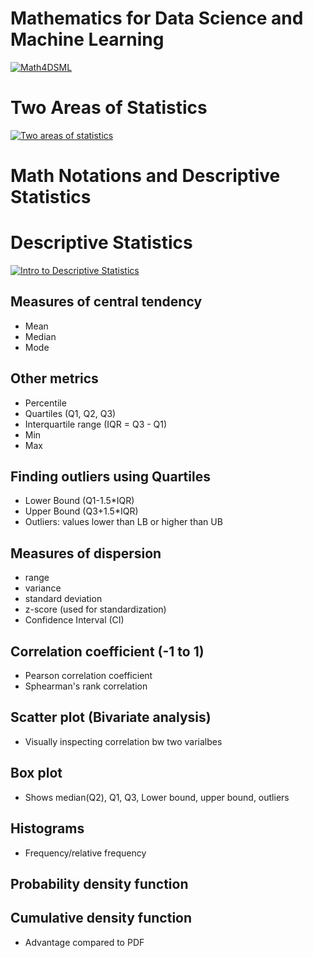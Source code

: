 # Mathematics for Data Science and Machine Learning
[![Math4DSML](https://img.youtube.com/vi/R3Lf-MyQ9Cg/0.jpg)](https://www.youtube.com/watch?v=R3Lf-MyQ9Cg)


# Two Areas of Statistics
[![Two areas of statistics](https://img.youtube.com/vi/FePF2YIdntM/0.jpg)](https://www.youtube.com/watch?v=FePF2YIdntM)


# Math Notations and Descriptive Statistics
# Descriptive Statistics

[![Intro to Descriptive Statistics](https://img.youtube.com/vi/8Q4oSDfhso8/0.jpg)](https://www.youtube.com/watch?v=8Q4oSDfhso8)

## Measures of central tendency
- Mean
- Median
- Mode

## Other metrics
- Percentile
- Quartiles (Q1, Q2, Q3)
- Interquartile range (IQR = Q3 - Q1)
- Min
- Max

## Finding outliers using Quartiles
 - Lower Bound (Q1-1.5*IQR)
 - Upper Bound (Q3+1.5*IQR)
 - Outliers: values lower than LB or higher than UB

## Measures of dispersion
 - range
 - variance
 - standard deviation
 - z-score (used for standardization)
 - Confidence Interval (CI)

## Correlation coefficient (-1 to 1)
 - Pearson correlation coefficient
 - Sphearman's rank correlation

## Scatter plot (Bivariate analysis)
 - Visually inspecting correlation bw two varialbes

## Box plot
 - Shows median(Q2), Q1, Q3, Lower bound, upper bound, outliers

## Histograms
 - Frequency/relative frequency

## Probability density function
## Cumulative density function
 - Advantage compared to PDF